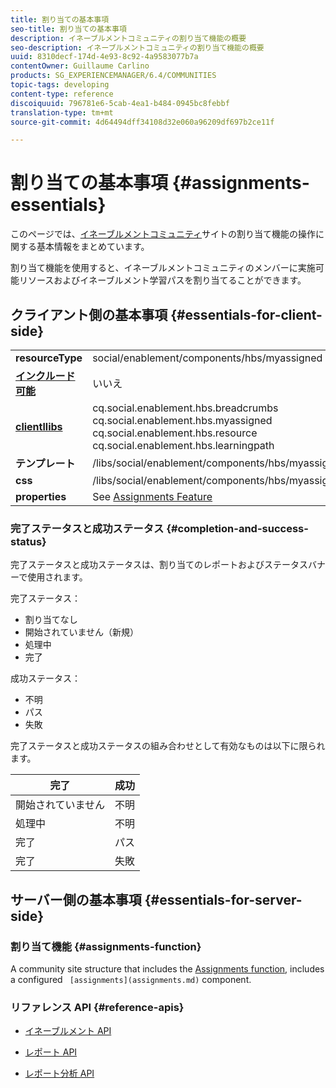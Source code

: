```yaml
---
title: 割り当ての基本事項
seo-title: 割り当ての基本事項
description: イネーブルメントコミュニティの割り当て機能の概要
seo-description: イネーブルメントコミュニティの割り当て機能の概要
uuid: 8310decf-174d-4e93-8c92-4a9583077b7a
contentOwner: Guillaume Carlino
products: SG_EXPERIENCEMANAGER/6.4/COMMUNITIES
topic-tags: developing
content-type: reference
discoiquuid: 796781e6-5cab-4ea1-b484-0945bc8febbf
translation-type: tm+mt
source-git-commit: 4d64494dff34108d32e060a96209df697b2ce11f

---
```



# 割り当ての基本事項 {#assignments-essentials}

このページでは、[イネーブルメントコミュニティ](overview.md#enablement-community)サイトの割り当て機能の操作に関する基本情報をまとめています。

割り当て機能を使用すると、イネーブルメントコミュニティのメンバーに実施可能リソースおよびイネーブルメント学習パスを割り当てることができます。

## クライアント側の基本事項 {#essentials-for-client-side}

<table> 
 <tbody>
  <tr>
   <td> <strong>resourceType</strong></td> 
   <td>social/enablement/components/hbs/myassigned</td> 
  </tr>
  <tr>
   <td> <a href="scf.md#add-or-include-a-communities-component"><strong>インクルード可能</strong></a></td> 
   <td>いいえ</td> 
  </tr>
  <tr>
   <td> <a href="clientlibs.md"><strong>clientllibs</strong></a></td> 
   <td>cq.social.enablement.hbs.breadcrumbs<br /> cq.social.enablement.hbs.myassigned<br /> cq.social.enablement.hbs.resource<br /> cq.social.enablement.hbs.learningpath</td> 
  </tr>
  <tr>
   <td> <strong>テンプレート</strong></td> 
   <td> /libs/social/enablement/components/hbs/myassigned/myassigned.hbs</td> 
  </tr>
  <tr>
   <td> <strong>css</strong></td> 
   <td> /libs/social/enablement/components/hbs/myassigned/clientlibs/myassigned.css</td> 
  </tr>
  <tr>
   <td><strong> properties</strong></td> 
   <td>See <a href="assignments.md">Assignments Feature</a></td> 
  </tr>
 </tbody>
</table>

### 完了ステータスと成功ステータス {#completion-and-success-status}

完了ステータスと成功ステータスは、割り当てのレポートおよびステータスバナーで使用されます。

完了ステータス：

* 割り当てなし
* 開始されていません（新規）
* 処理中
* 完了

成功ステータス：

* 不明
* パス
* 失敗

完了ステータスと成功ステータスの組み合わせとして有効なものは以下に限られます。

| **完了** | **成功** |
|---|---|
| 開始されていません | 不明 |
| 処理中 | 不明 |
| 完了 | パス |
| 完了 | 失敗 |

## サーバー側の基本事項 {#essentials-for-server-side}

### 割り当て機能 {#assignments-function}

A community site structure that includes the [Assignments function](functions.md#assignments-function), includes a configured ` [assignments](assignments.md)` component.

### リファレンス API {#reference-apis}

* [イネーブルメント API](https://helpx.adobe.com/experience-manager/6-4/sites/developing/using/reference-materials/javadoc/com/adobe/cq/social/enablement/reporting/model/api/package-summary.html)

* [レポート API](https://helpx.adobe.com/experience-manager/6-4/sites/developing/using/reference-materials/javadoc/com/adobe/cq/social/reporting/dv/api/package-summary.html)

* [レポート分析 API](https://helpx.adobe.com/experience-manager/6-4/sites/developing/using/reference-materials/javadoc/com/adobe/cq/social/reporting/analytics/api/package-summary.html)